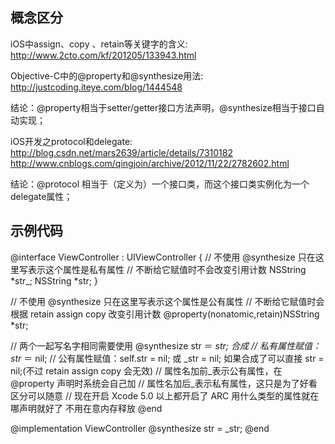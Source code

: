 概念区分
------------------------------------

iOS中assign、copy 、retain等关键字的含义:
http://www.2cto.com/kf/201205/133943.html

Objective-C中的@property和@synthesize用法:
http://justcoding.iteye.com/blog/1444548

结论：@property相当于setter/getter接口方法声明，@synthesize相当于接口自动实现；

iOS开发之protocol和delegate:
http://blog.csdn.net/mars2639/article/details/7310182
http://www.cnblogs.com/qingjoin/archive/2012/11/22/2782602.html

结论：@protocol 相当于（定义为）一个接口类，而这个接口类实例化为一个delegate属性；

示例代码
-------------------------------------------
@interface ViewController : UIViewController
{
    // 不使用 @synthesize 只在这里写表示这个属性是私有属性
    // 不断给它赋值时不会改变引用计数
    NSString *str_;
    NSString *str;
}
 
// 不使用 @synthesize 只在这里写表示这个属性是公有属性
// 不断给它赋值时会根据 retain assign copy 改变引用计数
@property(nonatomic,retain)NSString *str;
 
// 两个一起写名字相同需要使用 @synthesize str ＝ _str; 合成
// 私有属性赋值：str_ ＝ nil;
// 公有属性赋值：self.str = nil; 或 _str = nil; 如果合成了可以直接 str = nil;(不过 retain assign copy 会无效)
// 属性名加前_表示公有属性，在 @property 声明时系统会自己加
// 属性名加后_表示私有属性，这只是为了好看区分可以随意
// 现在开启 Xcode 5.0 以上都开启了 ARC 用什么类型的属性就在哪声明就好了 不用在意内存释放
@end
 
@implementation ViewController
@synthesize str = _str;
@end